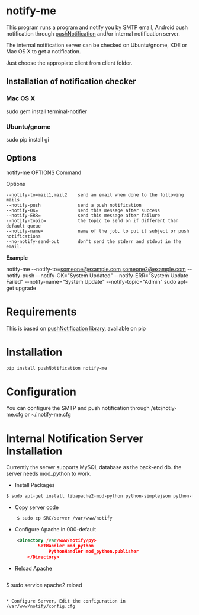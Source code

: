 # notify-me

This program runs a program and notify you by SMTP email, Android push notification through [pushNotification](https://github.com/mkalioby/Python_Notifications) and/or internal notification server.

The internal notification server can be checked on Ubuntu/gnome, KDE or Mac OS X to get a notification.

Just choose the appropiate client from client folder.


## Installation of notification checker 

### Mac OS X

sudo gem install terminal-notifier

### Ubuntu/gnome
sudo pip install gi

## Options


 notify-me OPTIONS Command

 Options

    --notify-to=mail1,mail2    send an email when done to the following mails
    --notify-push              send a push notification
    --notify-OK=               send this message after success
    --notify-ERR=              send this message after failure
    --notify-topic=            the topic to send on if different than default queue
    --notify-name=             name of the job, to put it subject or push notifications
    --no-notify-send-out       don't send the stderr and stdout in the email.
    
 
 
 **Example**

 notify-me  --notify-to=someone@example.com,someone2@example.com --notify-push --notify-OK="System Updated" --notify-ERR="System Update Failed" --notify-name="System Update" --notify-topic="Admin" sudo apt-get upgrade

# Requirements

This is based on [pushNotification library](https://pypi.python.org/pypi?name=pushNotification), available on pip

# Installation

```sh
pip install pushNotification notify-me
```

# Configuration

You can configure the SMTP and push notification through /etc/notiy-me.cfg or ~/.notify-me.cfg

# Internal Notification Server Installation

Currently the server supports MySQL database as the back-end db. the server needs mod_python to work.

* Install Packages
```sh
$ sudo apt-get install libapache2-mod-python python-simplejson python-mysqldb
```
* Copy server code
```sh
	$ sudo cp SRC/server /var/www/notify
```
* Configure Apache in 000-default
```xml
	<Directory /var/www/notify/py>
         	SetHandler mod_python
                PythonHandler mod_python.publisher
        </Directory>
```

* Reload Apache
  
  ```sh 
 $ sudo service apache2 reload
 ```
 
* Configure Server, Edit the configuration in /var/www/notify/config.cfg
     



